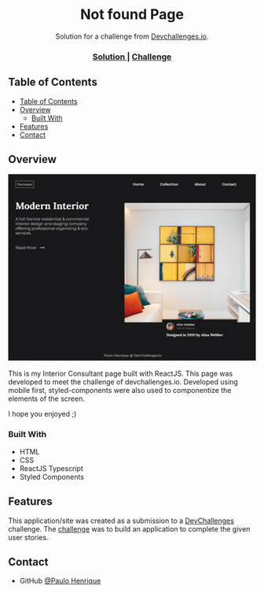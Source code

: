<!-- Please update value in the {}  -->

<h1 align="center">Not found Page</h1>

<div align="center">
   Solution for a challenge from  <a href="http://devchallenges.io" target="_blank">Devchallenges.io</a>.
</div>

<div align="center">
  <h3>
    <a href="https://https://ph-interior-consultant.netlify.app/">
      Solution
    </a>
    <span> | </span>
    <a href="https://devchallenges.io/challenges/wBunSb7FPrIepJZAg0sY">
      Challenge
    </a>
  </h3>
</div>

<!-- TABLE OF CONTENTS -->

## Table of Contents

- [Table of Contents](#table-of-contents)
- [Overview](#overview)
  - [Built With](#built-with)
- [Features](#features)
- [Contact](#contact)



<!-- OVERVIEW -->

## Overview

![screenshot](dashboard.png)

This is my Interior Consultant page built with ReactJS. 
This page was developed to meet the challenge of devchallenges.io.
Developed using mobile first, styled-components were also used to componentize the elements of the screen.

I hope you enjoyed ;)

### Built With

<!-- This section should list any major frameworks that you built your project using. Here are a few examples.-->

- HTML
- CSS
- ReactJS Typescript
- Styled Components

## Features

<!-- List the features of your application or follow the template. Don't share the figma file here :) -->

This application/site was created as a submission to a [DevChallenges](https://devchallenges.io/challenges) challenge. The [challenge](https://devchallenges.io/challenges/wBunSb7FPrIepJZAg0sY) was to build an application to complete the given user stories.

## Contact

- GitHub [@Paulo Henrique](https://github.com/PaulosSouza)
